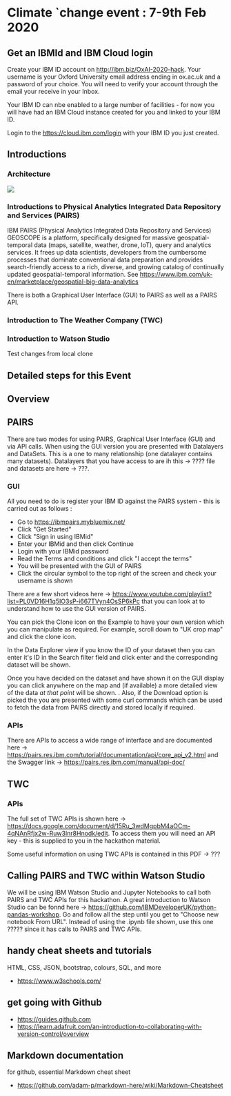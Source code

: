# Climate `change event : 7-9th Feb 2020

## Get an IBMId and IBM Cloud login

Create your IBM ID account on http://ibm.biz/OxAI-2020-hack. Your username is your Oxford University email address ending in ox.ac.uk and a password of your choice. You will need to verify your account through the email your receive in your Inbox.

Your IBM ID can nbe enabled to a large number of facilities - for now you will have had an IBM Cloud instance created for you and linked to your IBM ID.

Login to the https://cloud.ibm.com/login with your IBM ID you just created.

## Introductions

### Architecture

![](https://github.com/kwiatks/climate-change-setup-oxford/blob/master/images/ox-architecture.png)

### Introductions to Physical Analytics Integrated Data Repository and Services (PAIRS)

IBM PAIRS (Physical Analytics Integrated Data Repository and Services) GEOSCOPE is a platform, specifically designed for massive geospatial-temporal data (maps, satellite, weather, drone, IoT), query and analytics services. It frees up data scientists, developers from the cumbersome processes that dominate conventional data preparation and provides search-friendly access to a rich, diverse, and growing catalog of continually updated geospatial-temporal information.  See https://www.ibm.com/uk-en/marketplace/geospatial-big-data-analytics

There is both a Graphical User Interface (GUI) to PAIRS as well as a PAIRS API.

### Introduction to The Weather Company (TWC)

### Introduction to Watson Studio

Test changes from local clone

## Detailed steps for this Event

## Overview

<Diagram>

## PAIRS

There are two modes for using PAIRS, Graphical User Interface (GUI) and via API calls.  When using the GUI version you are presented with Datalayers and DataSets.  This is a one to many relationship (one datalayer contains many datasets).  Datalayers that you have access to are ih this -> ???? file and datasets are here -> ???.

### GUI
All you need to do is register your IBM ID against the PAIRS system - this is carried out as follows :
- Go to https://ibmpairs.mybluemix.net/
- Click "Get Started"
- Click "Sign in using IBMid"
- Enter your IBMid and then click Continue
- Login with your IBMid password
- Read the Terms and conditions and click "I accept the terms"
- You will be presented with the GUI of PAIRS
- Click the circular symbol to the top right of the screen and check your username is shown

There are a few short videos here -> https://www.youtube.com/playlist?list=PL0VD16H1q5IO3sP-i667TVyn4OsSP6kPc that you can look at to understand how to use the GUI version of PAIRS.

You can pick the Clone icon on the Example to have your own version which you can manipulate as required.  For example, scroll down to "UK crop map" and click the clone icon.   

In the Data Explorer view if you know the ID of your dataset then you can enter it's ID in the Search filter field and click enter and the corresponding dataset will be shown.

Once you have decided on the dataset and have shown it on the GUI display you can click anywhere on the map and (if available) a more detailed view of the data *at that point* will be shown.  <need diagram>.  Also, if the Download option is picked the you are presented with some curl commands which can be used to fetch the data from PAIRS directly and stored locally if required.

### APIs
There are APIs to access a wide range of interface and are documented here ->  https://pairs.res.ibm.com/tutorial/documentation/api/core_api_v2.html and the Swagger link -> https://pairs.res.ibm.com/manual/api-doc/


###

<steps on registering your IBM ID so you can call PAIRS>

## TWC

### APIs
The full set of TWC APIs is shown here -> https://docs.google.com/document/d/15Ru_3wdMgpbM4aOCm-4qNAnRfjx2w-Ruw3lnr8Hnodk/edit.  To access them you will need an API key - this is supplied to you in the hackathon material.

Some useful information on using TWC APIs is contained in this PDF -> ???

## Calling PAIRS and TWC within Watson Studio

We will be using IBM Watson Studio and Jupyter Notebooks to call both PAIRS and TWC APIs for this hackathon.  A great introduction to Watson Studio can be fonnd here -> https://github.com/IBMDeveloperUK/python-pandas-workshop.  Go and follow all the step until you get to "Choose new notebook From URL".  Instead of using the .ipynb file shown, use this one ????? since it has calls to PAIRS and TWC APIs.

## handy cheat sheets and tutorials
HTML, CSS, JSON, bootstrap, colours, SQL, and more
+ https://www.w3schools.com/

## get going with Github
+ https://guides.github.com
+ https://learn.adafruit.com/an-introduction-to-collaborating-with-version-control/overview

## Markdown documentation
for github, essential Markdown cheat sheet
+ https://github.com/adam-p/markdown-here/wiki/Markdown-Cheatsheet
